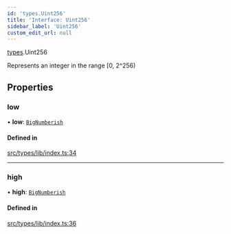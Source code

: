 ```yaml
---
id: 'types.Uint256'
title: 'Interface: Uint256'
sidebar_label: 'Uint256'
custom_edit_url: null
---
```


[types](../namespaces/types.md).Uint256

Represents an integer in the range [0, 2^256)

## Properties

### low

• **low**: [`BigNumberish`](../namespaces/types.md#bignumberish)

#### Defined in

[src/types/lib/index.ts:34](https://github.com/starknet-io/starknet.js/blob/v7.5.1/src/types/lib/index.ts#L34)

---

### high

• **high**: [`BigNumberish`](../namespaces/types.md#bignumberish)

#### Defined in

[src/types/lib/index.ts:36](https://github.com/starknet-io/starknet.js/blob/v7.5.1/src/types/lib/index.ts#L36)
